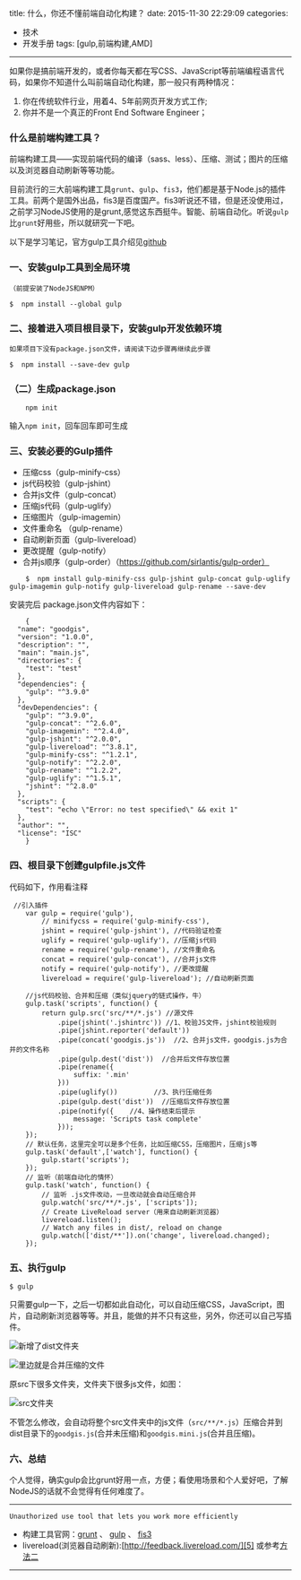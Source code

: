 title: 什么，你还不懂前端自动化构建？
date: 2015-11-30 22:29:09
categories:
- 技术
- 开发手册
tags: [gulp,前端构建,AMD]
---

如果你是搞前端开发的，或者你每天都在写CSS、JavaScript等前端编程语言代码，如果你不知道什么叫前端自动化构建，那一般只有两种情况：

 1. 你在传统软件行业，用着4、5年前网页开发方式工作;
 2. 你并不是一个真正的Front End Software Engineer；

### 什么是前端构建工具？

前端构建工具——实现前端代码的编译（sass、less）、压缩、测试；图片的压缩以及浏览器自动刷新等等功能。

目前流行的三大前端构建工具`grunt`、`gulp`、`fis3`，他们都是基于Node.js的插件工具。前两个是国外出品，fis3是百度国产。fis3听说还不错，但是还没使用过，之前学习NodeJS使用的是grunt,感觉这东西挺牛。智能、前端自动化。听说`gulp`比`grunt`好用些，所以就研究一下吧。

<!--more-->
以下是学习笔记，官方gulp工具介绍见[github][9]

### 一、安装gulp工具到全局环境
`（前提安装了NodeJS和NPM）`

    $  npm install --global gulp

### 二、接着进入项目根目录下，安装gulp开发依赖环境
`如果项目下没有package.json文件，请阅读下边步骤再继续此步骤`

    $  npm install --save-dev gulp
    
### （二）生成package.json
    
        npm init

输入`npm init`，回车回车即可生成

### 三、安装必要的Gulp插件

 - 压缩css（gulp-minify-css）
 - js代码校验（gulp-jshint）
 - 合并js文件（gulp-concat）
 - 压缩js代码（gulp-uglify）
 - 压缩图片（gulp-imagemin）
 - 文件重命名 （gulp-rename）
 - 自动刷新页面（gulp-livereload）
 - 更改提醒（gulp-notify）
 - 合并js顺序（gulp-order）（https://github.com/sirlantis/gulp-order）

```
    $  npm install gulp-minify-css gulp-jshint gulp-concat gulp-uglify gulp-imagemin gulp-notify gulp-livereload gulp-rename --save-dev
```
安装完后 package.json文件内容如下：

        {
      "name": "goodgis",
      "version": "1.0.0",
      "description": "",
      "main": "main.js",
      "directories": {
        "test": "test"
      },
      "dependencies": {
        "gulp": "^3.9.0"
      },
      "devDependencies": {
        "gulp": "^3.9.0",
        "gulp-concat": "^2.6.0",
        "gulp-imagemin": "^2.4.0",
        "gulp-jshint": "^2.0.0",
        "gulp-livereload": "^3.8.1",
        "gulp-minify-css": "^1.2.1",
        "gulp-notify": "^2.2.0",
        "gulp-rename": "^1.2.2",
        "gulp-uglify": "^1.5.1",
        "jshint": "^2.8.0"
      },
      "scripts": {
        "test": "echo \"Error: no test specified\" && exit 1"
      },
      "author": "",
      "license": "ISC"
        }

### 四、根目录下创建gulpfile.js文件

代码如下，作用看注释

     //引入插件
        var gulp = require('gulp'),
            // minifycss = require('gulp-minify-css'),
            jshint = require('gulp-jshint'), //代码验证检查
            uglify = require('gulp-uglify'), //压缩js代码
            rename = require('gulp-rename'), //文件重命名
            concat = require('gulp-concat'), //合并js文件
            notify = require('gulp-notify'), //更改提醒
            livereload = require('gulp-livereload'); //自动刷新页面
        
        //js代码校验、合并和压缩（类似jquery的链式操作，牛）
        gulp.task('scripts', function() {
            return gulp.src('src/**/*.js') //源文件
                .pipe(jshint('.jshintrc')) //1、校验JS文件，jshint校验规则
                .pipe(jshint.reporter('default')) 
                .pipe(concat('goodgis.js'))  //2、合并js文件，goodgis.js为合并的文件名称
                .pipe(gulp.dest('dist'))  //合并后文件存放位置
                .pipe(rename({
                    suffix: '.min'
                }))
                .pipe(uglify())         //3、执行压缩任务
                .pipe(gulp.dest('dist'))  //压缩后文件存放位置
                .pipe(notify({    //4、操作结束后提示
                    message: 'Scripts task complete'
                }));
        });
        // 默认任务，这里完全可以是多个任务，比如压缩CSS，压缩图片，压缩js等
        gulp.task('default',['watch'], function() {
            gulp.start('scripts');
        });
        // 监听（前端自动化的情怀）
        gulp.task('watch', function() {
            // 监听 .js文件改动，一旦改动就会自动压缩合并
            gulp.watch('src/**/*.js', ['scripts']);
            // Create LiveReload server（用来自动刷新浏览器）
            livereload.listen();
            // Watch any files in dist/, reload on change
            gulp.watch(['dist/**']).on('change', livereload.changed);
        });
    
### 五、执行gulp

    $ gulp
    
只需要gulp一下，之后一切都如此自动化，可以自动压缩CSS，JavaScript，图片，自动刷新浏览器等等。并且，能做的并不只有这些，另外，你还可以自己写插件。

![新增了dist文件夹][1]

![里边就是合并压缩的文件][7]

原src下很多文件夹，文件夹下很多js文件，如图：

![src文件夹][8]

不管怎么修改，会自动将整个src文件夹中的js文件（`src/**/*.js`）压缩合并到dist目录下的`goodgis.js`(合并未压缩)和`goodgis.mini.js`(合并且压缩)。


### 六、总结

个人觉得，确实gulp会比grunt好用一点，方便；看使用场景和个人爱好吧，了解NodeJS的话就不会觉得有任何难度了。

----

`Unauthorized use tool that lets you work more efficiently`

 - 构建工具官网：[grunt][2]  、  [gulp][3]   、 [fis3][4]
 - livereload(浏览器自动刷新):[http://feedback.livereload.com/][5]    或参考[方法二][6]

 
----


  [1]: /staticimg/gulp-intro1.png
  [2]: http://gruntjs.com/
  [3]: http://gulpjs.com/
  [4]: http://fis.baidu.com/
  [5]: http://feedback.livereload.com/
  [6]: http://feedback.livereload.com/knowledgebase/articles/86180-how-do-i-add-the-script-tag-manually-
  [9]: https://github.com/gulpjs/gulp/blob/master/docs/getting-started.md
  [7]: /staticimg/gulp-intro2.png
  [8]: /staticimg/gulp-intro0.png